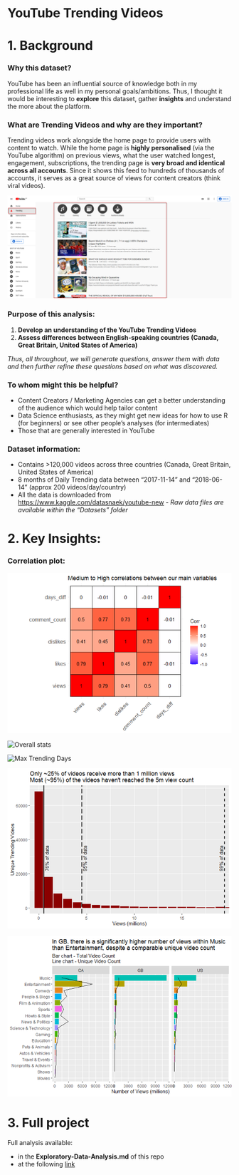 YouTube Trending Videos
================

# 1\. Background

### Why this dataset?

YouTube has been an influential source of knowledge both in my
professional life as well in my personal goals/ambitions. Thus, I
thought it would be interesting to **explore** this dataset, gather
**insights** and understand the more about the platform.

### What are Trending Videos and why are they important?

Trending videos work alongside the home page to provide users with
content to watch. While the home page is **highly personalised** (via
the YouTube algorithm) on previous views, what the user watched longest,
engagement, subscriptions, the trending page is **very broad and
identical across all accounts**. Since it shows this feed to hundreds of
thousands of accounts, it serves as a great source of views for content
creators (think viral videos).

![YouTube Trending Page](_support%20files/Trending%20Example.png)

### Purpose of this analysis:

1.  **Develop an understanding of the YouTube Trending Videos**
2.  **Assess differences between English-speaking countries (Canada,
    Great Britain, United States of America)**

*Thus, all throughout, we will generate questions, answer them with data
and then further refine these questions based on what was discovered.*

### To whom might this be helpful?

  - Content Creators / Marketing Agencies can get a better understanding
    of the audience which would help tailor content
  - Data Science enthusiasts, as they might get new ideas for how to use
    R (for beginners) or see other people’s analyses (for intermediates)
  - Those that are generally interested in YouTube

### Dataset information:

  - Contains \>120,000 videos across three countries (Canada, Great
    Britain, United States of America)
  - 8 months of Daily Trending data between “2017-11-14” and
    “2018-06-14” (approx 200 videos/day/country)
  - All the data is downloaded from
    <https://www.kaggle.com/datasnaek/youtube-new> - *Raw data files are
    available within the “Datasets” folder*

# 2\. Key Insights:

### Correlation plot:

![Correlation](_support%20files/1%20-%20Correlation%20Plot-1.png)

![Overall
stats](_support%20files/2%20-%20overall%20videos%20by%20country-1.png)

![Max Trending
Days](_support%20files/3%20-%20Trending%20Days%20Timespan-1.png)

![Views](_support%20files/4-%20View%20Spread-1.png)

![Category](_support%20files/Views%20by%20Category.png)

# 3\. Full project

Full analysis available:

  - in the **Exploratory-Data-Analysis.md** of this repo
  - at the following
    [link](https://github.com/peterhontaru/YouTube-Trending-Videos-EDA/blob/master/Exploratory-Data-Analysis.md)
